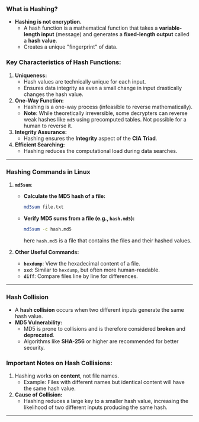 ### **What is Hashing?**

- **Hashing is not encryption.**
    - A hash function is a mathematical function that takes a **variable-length input** (message) and generates a **fixed-length output** called a **hash value**.
    - Creates a unique "fingerprint" of data.

### **Key Characteristics of Hash Functions:**

1. **Uniqueness:**
    - Hash values are technically unique for each input.
    - Ensures data integrity as even a small change in input drastically changes the hash value.
2. **One-Way Function:**
    - Hashing is a one-way process (infeasible to reverse mathematically).
    - **Note**: While theoretically irreversible, some decrypters can reverse weak hashes like `md5` using precomputed tables. Not possible for a human to reverse it.
3. **Integrity Assurance:**
    - Hashing ensures the **Integrity** aspect of the **CIA Triad**.
4. **Efficient Searching:**
    - Hashing reduces the computational load during data searches.

---

### **Hashing Commands in Linux**

1. **`md5sum`**:
    
    - **Calculate the MD5 hash of a file:**
        
        ```bash
        md5sum file.txt
        ```
        
    - **Verify MD5 sums from a file (e.g., `hash.md5`):**
        
        ```bash
        md5sum -c hash.md5
        ```
        
        here `hash.md5` is a file that contains the files and their hashed values.
        
1. **Other Useful Commands:**
    
    - **`hexdump`**: View the hexadecimal content of a file.
    - **`xxd`**: Similar to `hexdump`, but often more human-readable.
    - **`diff`**: Compare files line by line for differences.

---

### **Hash Collision**

- A **hash collision** occurs when two different inputs generate the same hash value.
- **MD5 Vulnerability:**
    - MD5 is prone to collisions and is therefore considered **broken** and **deprecated**.
    - Algorithms like **SHA-256** or higher are recommended for better security.

### **Important Notes on Hash Collisions:**

1. Hashing works on **content**, not file names.
    - Example: Files with different names but identical content will have the same hash value.
2. **Cause of Collision:**
    - Hashing reduces a large key to a smaller hash value, increasing the likelihood of two different inputs producing the same hash.

---
